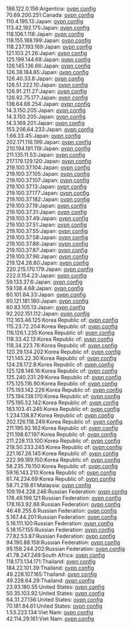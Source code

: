 186.122.0.156:Argentina: [ovpn config](vpn/186_122_0_156.ovpn)  
70.69.200.251:Canada: [ovpn config](vpn/70_69_200_251.ovpn)  
110.4.195.13:Japan: [ovpn config](vpn/110_4_195_13.ovpn)  
113.42.192.175:Japan: [ovpn config](vpn/113_42_192_175.ovpn)  
118.106.1.118:Japan: [ovpn config](vpn/118_106_1_118.ovpn)  
118.155.188.199:Japan: [ovpn config](vpn/118_155_188_199.ovpn)  
118.237.193.169:Japan: [ovpn config](vpn/118_237_193_169.ovpn)  
121.103.21.26:Japan: [ovpn config](vpn/121_103_21_26.ovpn)  
125.199.144.68:Japan: [ovpn config](vpn/125_199_144_68.ovpn)  
126.145.136.66:Japan: [ovpn config](vpn/126_145_136_66.ovpn)  
126.38.184.85:Japan: [ovpn config](vpn/126_38_184_85.ovpn)  
126.40.33.8:Japan: [ovpn config](vpn/126_40_33_8.ovpn)  
126.51.222.10:Japan: [ovpn config](vpn/126_51_222_10.ovpn)  
126.91.211.27:Japan: [ovpn config](vpn/126_91_211_27.ovpn)  
126.92.75.177:Japan: [ovpn config](vpn/126_92_75_177.ovpn)  
138.64.66.254:Japan: [ovpn config](vpn/138_64_66_254.ovpn)  
14.3.150.205:Japan: [ovpn config](vpn/14_3_150_205.ovpn)  
14.3.150.205:Japan: [ovpn config](vpn/14_3_150_205.ovpn)  
14.3.169.201:Japan: [ovpn config](vpn/14_3_169_201.ovpn)  
153.206.64.233:Japan: [ovpn config](vpn/153_206_64_233.ovpn)  
1.66.33.45:Japan: [ovpn config](vpn/1_66_33_45.ovpn)  
202.171.116.199:Japan: [ovpn config](vpn/202_171_116_199.ovpn)  
210.194.191.119:Japan: [ovpn config](vpn/210_194_191_119.ovpn)  
211.135.11.53:Japan: [ovpn config](vpn/211_135_11_53.ovpn)  
217.178.129.120:Japan: [ovpn config](vpn/217_178_129_120.ovpn)  
219.100.37.104:Japan: [ovpn config](vpn/219_100_37_104.ovpn)  
219.100.37.105:Japan: [ovpn config](vpn/219_100_37_105.ovpn)  
219.100.37.107:Japan: [ovpn config](vpn/219_100_37_107.ovpn)  
219.100.37.13:Japan: [ovpn config](vpn/219_100_37_13.ovpn)  
219.100.37.177:Japan: [ovpn config](vpn/219_100_37_177.ovpn)  
219.100.37.182:Japan: [ovpn config](vpn/219_100_37_182.ovpn)  
219.100.37.19:Japan: [ovpn config](vpn/219_100_37_19.ovpn)  
219.100.37.31:Japan: [ovpn config](vpn/219_100_37_31.ovpn)  
219.100.37.49:Japan: [ovpn config](vpn/219_100_37_49.ovpn)  
219.100.37.51:Japan: [ovpn config](vpn/219_100_37_51.ovpn)  
219.100.37.55:Japan: [ovpn config](vpn/219_100_37_55.ovpn)  
219.100.37.58:Japan: [ovpn config](vpn/219_100_37_58.ovpn)  
219.100.37.86:Japan: [ovpn config](vpn/219_100_37_86.ovpn)  
219.100.37.87:Japan: [ovpn config](vpn/219_100_37_87.ovpn)  
219.100.37.96:Japan: [ovpn config](vpn/219_100_37_96.ovpn)  
219.124.26.80:Japan: [ovpn config](vpn/219_124_26_80.ovpn)  
220.215.170.179:Japan: [ovpn config](vpn/220_215_170_179.ovpn)  
222.0.154.23:Japan: [ovpn config](vpn/222_0_154_23.ovpn)  
59.133.37.6:Japan: [ovpn config](vpn/59_133_37_6.ovpn)  
59.138.4.68:Japan: [ovpn config](vpn/59_138_4_68.ovpn)  
60.101.84.33:Japan: [ovpn config](vpn/60_101_84_33.ovpn)  
60.121.181.180:Japan: [ovpn config](vpn/60_121_181_180.ovpn)  
60.83.105.13:Japan: [ovpn config](vpn/60_83_105_13.ovpn)  
92.202.151.112:Japan: [ovpn config](vpn/92_202_151_112.ovpn)  
112.163.46.125:Korea Republic of: [ovpn config](vpn/112_163_46_125.ovpn)  
115.23.72.204:Korea Republic of: [ovpn config](vpn/115_23_72_204.ovpn)  
116.126.1.235:Korea Republic of: [ovpn config](vpn/116_126_1_235.ovpn)  
118.33.42.13:Korea Republic of: [ovpn config](vpn/118_33_42_13.ovpn)  
118.34.223.76:Korea Republic of: [ovpn config](vpn/118_34_223_76.ovpn)  
120.29.134.202:Korea Republic of: [ovpn config](vpn/120_29_134_202.ovpn)  
121.145.22.30:Korea Republic of: [ovpn config](vpn/121_145_22_30.ovpn)  
124.28.172.8:Korea Republic of: [ovpn config](vpn/124_28_172_8.ovpn)  
125.128.146.16:Korea Republic of: [ovpn config](vpn/125_128_146_16.ovpn)  
125.240.231.29:Korea Republic of: [ovpn config](vpn/125_240_231_29.ovpn)  
175.125.116.90:Korea Republic of: [ovpn config](vpn/175_125_116_90.ovpn)  
175.193.142.226:Korea Republic of: [ovpn config](vpn/175_193_142_226.ovpn)  
175.194.138.170:Korea Republic of: [ovpn config](vpn/175_194_138_170.ovpn)  
175.195.52.142:Korea Republic of: [ovpn config](vpn/175_195_52_142.ovpn)  
183.103.41.245:Korea Republic of: [ovpn config](vpn/183_103_41_245.ovpn)  
1.234.138.87:Korea Republic of: [ovpn config](vpn/1_234_138_87.ovpn)  
202.126.118.249:Korea Republic of: [ovpn config](vpn/202_126_118_249.ovpn)  
211.195.92.162:Korea Republic of: [ovpn config](vpn/211_195_92_162.ovpn)  
211.198.67.197:Korea Republic of: [ovpn config](vpn/211_198_67_197.ovpn)  
211.228.113.100:Korea Republic of: [ovpn config](vpn/211_228_113_100.ovpn)  
218.50.233.245:Korea Republic of: [ovpn config](vpn/218_50_233_245.ovpn)  
221.167.26.145:Korea Republic of: [ovpn config](vpn/221_167_26_145.ovpn)  
222.99.189.150:Korea Republic of: [ovpn config](vpn/222_99_189_150.ovpn)  
58.235.79.150:Korea Republic of: [ovpn config](vpn/58_235_79_150.ovpn)  
59.16.143.210:Korea Republic of: [ovpn config](vpn/59_16_143_210.ovpn)  
61.74.234.69:Korea Republic of: [ovpn config](vpn/61_74_234_69.ovpn)  
58.71.218.61:Malaysia: [ovpn config](vpn/58_71_218_61.ovpn)  
109.194.228.246:Russian Federation: [ovpn config](vpn/109_194_228_246.ovpn)  
176.49.198.121:Russian Federation: [ovpn config](vpn/176_49_198_121.ovpn)  
178.163.92.66:Russian Federation: [ovpn config](vpn/178_163_92_66.ovpn)  
46.48.255.8:Russian Federation: [ovpn config](vpn/46_48_255_8.ovpn)  
5.167.44.201:Russian Federation: [ovpn config](vpn/5_167_44_201.ovpn)  
5.16.111.100:Russian Federation: [ovpn config](vpn/5_16_111_100.ovpn)  
5.18.157.155:Russian Federation: [ovpn config](vpn/5_18_157_155.ovpn)  
77.82.53.87:Russian Federation: [ovpn config](vpn/77_82_53_87.ovpn)  
94.190.88.159:Russian Federation: [ovpn config](vpn/94_190_88_159.ovpn)  
95.158.244.202:Russian Federation: [ovpn config](vpn/95_158_244_202.ovpn)  
41.78.247.249:South Africa: [ovpn config](vpn/41_78_247_249.ovpn)  
118.173.134.171:Thailand: [ovpn config](vpn/118_173_134_171.ovpn)  
184.22.101.39:Thailand: [ovpn config](vpn/184_22_101_39.ovpn)  
49.228.107.165:Thailand: [ovpn config](vpn/49_228_107_165.ovpn)  
49.228.64.29:Thailand: [ovpn config](vpn/49_228_64_29.ovpn)  
23.93.180.55:United States: [ovpn config](vpn/23_93_180_55.ovpn)  
50.35.103.92:United States: [ovpn config](vpn/50_35_103_92.ovpn)  
64.31.27.136:United States: [ovpn config](vpn/64_31_27_136.ovpn)  
70.181.84.61:United States: [ovpn config](vpn/70_181_84_61.ovpn)  
1.53.223.134:Viet Nam: [ovpn config](vpn/1_53_223_134.ovpn)  
42.114.29.161:Viet Nam: [ovpn config](vpn/42_114_29_161.ovpn)  
